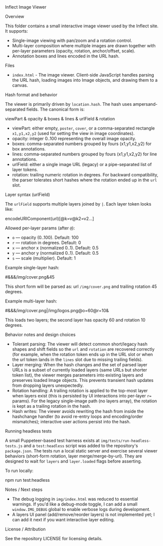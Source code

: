 Inflect Image Viewer

Overview

This folder contains a small interactive image viewer used by the Inflect site.
It supports:
- Single-image viewing with pan/zoom and a rotation control.
- Multi-layer composition where multiple images are drawn together with per-layer parameters (opacity, rotation, anchor/offset, scale).
- Annotation boxes and lines encoded in the URL hash.

Files

- `index.html` - The image viewer. Client-side JavaScript handles parsing the URL hash, loading images into Image objects, and drawing them to a canvas.

Hash format and behavior

The viewer is primarily driven by `location.hash`. The hash uses ampersand-separated fields. The canonical form is:

  viewPart & opacity & boxes & lines & urlField & rotation

- viewPart: either empty, `poster`, `cover`, or a comma-separated rectangle `x1,y1,x2,y2` (used for setting the view in image coordinates).
- opacity: integer 0..100 representing the overall image opacity.
- boxes: comma-separated numbers grouped by fours (x1,y1,x2,y2) for box annotations.
- lines: comma-separated numbers grouped by fours (x1,y1,x2,y2) for line annotations.
- urlField: either a single image URL (legacy) or a pipe-separated list of layer tokens.
- rotation: trailing numeric rotation in degrees. For backward compatibility, the parser tolerates short hashes where the rotation ended up in the `url` slot.

Layer syntax (urlField)

The `urlField` supports multiple layers joined by `|`. Each layer token looks like:

  encodeURIComponent(url)[@k=v@k2=v2...]

Allowed per-layer params (after `@`):
- `o` — opacity (0..100). Default: 100
- `r` — rotation in degrees. Default: 0
- `x` — anchor x (normalized 0..1). Default: 0.5
- `y` — anchor y (normalized 0..1). Default: 0.5
- `s` — scale (multiplier). Default: 1

Example single-layer hash:

  #&&&/img/cover.png&45

This short form will be parsed as: url `/img/cover.png` and trailing rotation 45 degrees.

Example multi-layer hash:

  #&&&/img/cover.png|/img/logos.png@o=60@r=10&

This loads two layers; the second layer has opacity 60 and rotation 10 degrees.

Behavior notes and design choices

- Tolerant parsing: The viewer will detect common short/legacy hash shapes and shift fields so the `url` and `rotation` are recovered correctly (for example, when the rotation token ends up in the URL slot or when the url token lands in the `lines` slot due to missing trailing fields).
- Layer merging: When the hash changes and the set of parsed layer URLs is a subset of currently loaded layers (same URLs but shorter token list), the viewer merges parameters into existing layers and preserves loaded Image objects. This prevents transient hash updates from dropping layers unexpectedly.
- Rotation handling: A trailing rotation is applied to the top-most layer when layers exist (this is persisted by UI interactions into per-layer `r=` params). For the legacy single-image path (no layers array), the rotation is kept as a trailing rotation in the hash.
- Hash writes: The viewer avoids rewriting the hash from inside the hashchange handler (to avoid re-entry loops and encoding/order mismatches); interactive user actions persist into the hash.

Running headless tests

A small Puppeteer-based test harness exists at `img/tests/run-headless-tests.js` and a `test:headless` script was added to the repository's `package.json`. The tests run a local static server and exercise several viewer behaviors (short-form rotation, layer merge/merge-by-url). They are designed to wait for `layers` and `layer.loaded` flags before asserting.

To run locally:

  npm run test:headless

Notes / Next steps

- The debug logging in `img/index.html` was reduced to essential warnings. If you'd like a debug-mode toggle, I can add a small `window.IMG_DEBUG` global to enable verbose logs during development.
- A layers UI panel (add/remove/reorder layers) is not implemented yet; I can add it next if you want interactive layer editing.

License / Attribution

See the repository LICENSE for licensing details.
